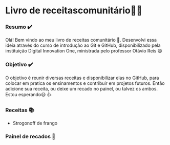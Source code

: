 # Livro de receitas ​c​o​m​u​n​i​t​á​r​i​o:man_cook:

### Resumo​ :heavy_check_mark:

Olá! Bem vindo ao meu livro de receitas comunitário :wave:. Desenvolvi essa ideia através do curso de introdução ao Git e GitHub, disponibilizado pela instituição Digital Innovation One, ministrada pelo professor Otávio Reis :smile:

### Objetivo​ :heavy_check_mark:

O objetivo é reunir diversas receitas e disponibilizar elas no GitHub, para colocar em pratica os ensinamentos e contribuir em projetos futuros. Então adicione sua receita, ou deixe um recado no painel, ou talvez os ambos. Estou esperando:smiley: :thumbsup:



### Receitas :books:

- Strogonoff de frango



### Painel de recados :pushpin:


